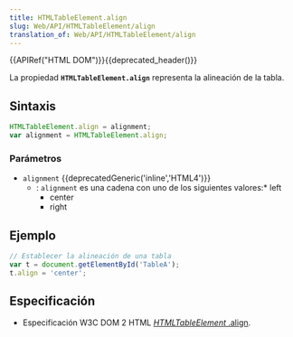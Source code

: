 ```yaml
---
title: HTMLTableElement.align
slug: Web/API/HTMLTableElement/align
translation_of: Web/API/HTMLTableElement/align
---
```

{{APIRef("HTML DOM")}}{{deprecated_header()}}

La propiedad **`HTMLTableElement.align`** representa la alineación de la tabla.

## Sintaxis

```js
HTMLTableElement.align = alignment;
var alignment = HTMLTableElement.align;
```

### Parámetros

- `alignment` {{deprecatedGeneric('inline','HTML4')}}
  - : `alignment` es una cadena con uno de los siguientes valores:\* left
    - center
    - right

## Ejemplo

```js
// Establecer la alineación de una tabla
var t = document.getElementById('TableA');
t.align = 'center';
```

## Especificación

- Especificación W3C DOM 2 HTML [_HTMLTableElement_ .align](http://www.w3.org/TR/DOM-Level-2-HTML/html.html#ID-23180977).
